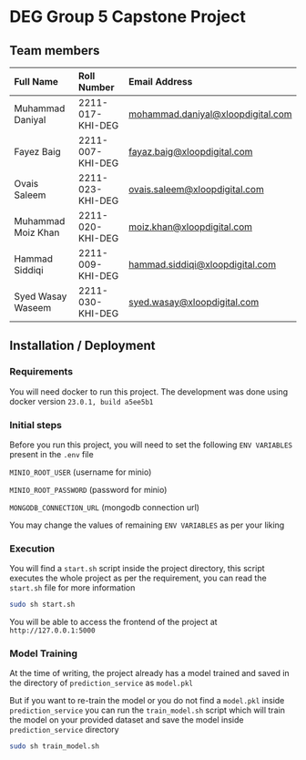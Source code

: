 
# DEG Group 5 Capstone Project

## Team members

| Full Name | Roll Number | Email Address |
| :-------- | :------- | :------------------------- |
| Muhammad Daniyal  | 2211-017-KHI-DEG | mohammad.daniyal@xloopdigital.com |
| Fayez Baig  |2211-007-KHI-DEG  | fayaz.baig@xloopdigital.com  |
| Ovais Saleem  | 2211-023-KHI-DEG | ovais.saleem@xloopdigital.com |
| Muhammad Moiz Khan| 2211-020-KHI-DEG | moiz.khan@xloopdigital.com |
| Hammad Siddiqi| 2211-009-KHI-DEG | hammad.siddiqi@xloopdigital.com |
| Syed Wasay Waseem | 2211-030-KHI-DEG | syed.wasay@xloopdigital.com |


## Installation / Deployment

### Requirements
You will need docker to run this project. The development was done using docker version `23.0.1, build a5ee5b1`

### Initial steps
Before you run this project, you will need to set the following `ENV VARIABLES` present in the `.env` file

`MINIO_ROOT_USER` (username for minio)

`MINIO_ROOT_PASSWORD` (password for minio)

`MONGODB_CONNECTION_URL` (mongodb connection url)

You may change the values of remaining `ENV VARIABLES` as per your liking

### Execution
You will find a `start.sh` script inside the project directory, this script executes the whole project as per the requirement, you can read the `start.sh` file for more information

```bash
sudo sh start.sh
```

You will be able to access the frontend of the project at `http://127.0.0.1:5000`

### Model Training
At the time of writing, the project already has a model trained and saved in the directory of `prediction_service` as `model.pkl`

But if you want to re-train the model or you do not find a `model.pkl` inside `prediction_service` you can run the `train_model.sh` script which will train the model on your provided dataset and save the model inside `prediction_service` directory

```bash
sudo sh train_model.sh
```

